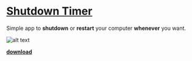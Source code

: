 # [Shutdown Timer](https://dogukanurker.com/shutdowntimer)

Simple app to **shutdown** or **restart** your computer **whenever** you want.

![alt text](https://dogukanurker.com/static/images/shutdowntimer.png)

[**download**](https://github.com/DogukanUrker/shutdowntimer/releases/download/v1/ShutdownTimer.exe)
